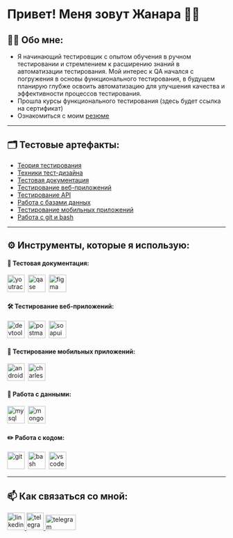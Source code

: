 # Привет! Меня зовут Жанара 🙋‍♀️
## 👩‍💻 Обо мне:

* Я начинающий тестировщик с опытом обучения в ручном тестировании и стремлением к расширению знаний в автоматизации тестирования. 
Мой интерес к QA начался с погружения в основы функционального тестирования, в будущем планирую глубже освоить автоматизацию для улучшения качества и эффективности процессов тестирования.
* Прошла курсы функционального тестирования (здесь будет ссылка на сертификат)
* Ознакомиться с моим [резюме](https://docs.google.com/document/d/1I6EE6tJHZR2WLOLME7y8hfX4wW_hX7IiVCJlbQKhe6U/edit?usp=sharing)
---
## 🗂 Тестовые артефакты:
* [Теория тестирования](https://github.com/keneshova14/theory)  
* [Техники тест-дизайна](https://github.com/keneshova14/design)  
* [Тестовая документация](https://github.com/keneshova14/docs)
* [Тестирование веб-приложений](https://github.com/keneshova14/web)
* [Тестирование API](https://github.com/keneshova14/api)
* [Работа с базами данных](https://github.com/keneshova14/database)
* [Тестирование мобильных приложений](https://github.com/keneshova14/mobile)
* [Работа с git и bash](https://github.com/keneshova14/git_bash)
---
## ⚙️ Инструменты, которые я использую:
#### 📁 Тестовая документация:

<div>
  <img src="https://upload.wikimedia.org/wikipedia/commons/thumb/8/8d/YouTrack_Icon.svg/1024px-YouTrack_Icon.svg.png?20200803082248" title="youtrack" alt="youtrack" width="40" height="40"/>&nbsp
  <img src="https://luna1.co/eb0187.png" title="qase" alt="qase" width="40" height="40"/>&nbsp
  <img src="https://cdn.jsdelivr.net/gh/devicons/devicon/icons/figma/figma-original.svg" title="figma" alt="figma" width="40" height="40"/>&nbsp
</div>

#### 🛠 Тестирование веб-приложений:
<div>
  <img src="https://d33wubrfki0l68.cloudfront.net/38b5c953a4667366685d55db55d057c86db1fc54/a0fdc/static/acae6b24d940347661ca901ea07f47c1/chrome-dev-logo-icon.png" title="devtools" alt="devtools" width="40" height="40"/>&nbsp
  <img src="https://seeklogo.com/images/P/postman-logo-0087CA0D15-seeklogo.com.png" title="postman" alt="postman" width="40" height="40"/>&nbsp
  <img src="https://static0.smartbear.co/smartbearbrand/media/images/home/soapui-icon.svg" title="soapui" alt="soapui" width="40" height="40"/>&nbsp
</div>

#### 📱 Тестирование мобильных приложений:
<div>
  <img src="https://cdn.jsdelivr.net/gh/devicons/devicon/icons/androidstudio/androidstudio-original.svg" title="android-studio" alt="android-studio" width="40" height="40"/>&nbsp
  <img src="https://cdn.icon-icons.com/icons2/3053/PNG/512/charles_proxy_macos_bigsur_icon_190302.png" title="charles-proxy" alt="charles-proxy" width="40" height="40"/>&nbsp
</div>

#### 💾 Работа с данными:
<div>
  <img src="https://cdn.jsdelivr.net/gh/devicons/devicon/icons/mysql/mysql-original.svg" title="mysql" alt="mysql" width="40" height="40"/>&nbsp
  <img src="https://cdn.jsdelivr.net/gh/devicons/devicon/icons/mongodb/mongodb-original.svg" title="mongodb" alt="mongodb" width="40" height="40"/>&nbsp
</div>

#### ✏️ Работа с кодом:
<div>
  <img src="https://cdn.jsdelivr.net/gh/devicons/devicon/icons/git/git-original.svg" title="git" alt="git" width="40" height="40"/>&nbsp
  <img src="https://upload.wikimedia.org/wikipedia/commons/thumb/4/4b/Bash_Logo_Colored.svg/1024px-Bash_Logo_Colored.svg.png?20180723054350" title="bash" alt="bash" width="40" height="40"/>&nbsp
  <img src="https://cdn.jsdelivr.net/gh/devicons/devicon/icons/vscode/vscode-original.svg" title="vscode" alt="vscode" width="40" height="40"/>&nbsp
</div>  

---
## 📫 Как связаться со мной:
<div id="badges">
    <a href="https://www.linkedin.com/in/keneshova14/" target="_blank">
      <img src="https://cdn-icons-png.flaticon.com/512/2504/2504799.png" width="40" height="40" alt="linkedin" />
    </a>
    <a href="https://t.me/keneshova14" target="_blank">
      <img src="https://cdn-icons-png.flaticon.com/512/2111/2111646.png" width="40" height="40" alt="telegram" />
    </a>
   <a href="mailto:keneshovajanara@gmail.com" target="_blank">
      <img src="https://img.shields.io/badge/-Gmail-red?style=flat&logo=Gmail&logoColor=white" width="70" height="35" alt="telegram" />
    </a>
  </div>  
